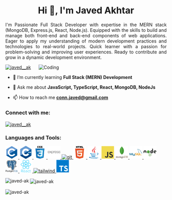 <h1 align="center">Hi 👋, I'm Javed Akhtar</h1>
<p align="justify" >I'm Passionate Full Stack Developer with expertise in the MERN stack (MongoDB, Express.js, React, Node.js). Equipped with the skills to build and manage both front-end and back-end components of web applications. Eager to apply my understanding of modern development practices and technologies to real-world projects. Quick learner with a passion for problem-solving and improving user experiences. Ready to contribute and grow in a dynamic development environment.</p>
<img align="right" alt="Coding" width="400" src="https://cdn.dribbble.com/users/1162077/screenshots/3848914/programmer.gif" />
<!-- <p align="left"> <img src="https://komarev.com/ghpvc/?username=javed-ak&label=Profile%20views&color=0e75b6&style=flat" alt="javed-ak" /> </p>
 -->
<p align="left"> <a href="https://twitter.com/javed__ak" target="blank"><img src="https://img.shields.io/twitter/follow/javed__ak?logo=twitter&style=for-the-badge" alt="javed__ak" /></a> </p>

- 🌱 I’m currently learning **Full Stack (MERN) Development**

- 💬 Ask me about **JavaScript, TypeScript, React, MongoDB, NodeJs**

- 📫 How to reach me **conn.javed@gmail.com**

<h3 align="left">Connect with me:</h3>
<p align="left">
<a href="https://twitter.com/javed__ak" target="blank"><img align="center" src="https://raw.githubusercontent.com/rahuldkjain/github-profile-readme-generator/master/src/images/icons/Social/twitter.svg" alt="javed__ak" height="30" width="40" /></a>
</p>

<h3 align="left">Languages and Tools:</h3>
<p align="left"> <a href="https://www.cprogramming.com/" target="_blank" rel="noreferrer"> <img src="https://raw.githubusercontent.com/devicons/devicon/master/icons/c/c-original.svg" alt="c" width="40" height="40"/> </a> <a href="https://www.w3schools.com/cpp/" target="_blank" rel="noreferrer"> <img src="https://raw.githubusercontent.com/devicons/devicon/master/icons/cplusplus/cplusplus-original.svg" alt="cplusplus" width="40" height="40"/> </a> <a href="https://www.w3schools.com/css/" target="_blank" rel="noreferrer"> <img src="https://raw.githubusercontent.com/devicons/devicon/master/icons/css3/css3-original-wordmark.svg" alt="css3" width="40" height="40"/> </a> <a href="https://expressjs.com" target="_blank" rel="noreferrer"> <img src="https://raw.githubusercontent.com/devicons/devicon/master/icons/express/express-original-wordmark.svg" alt="express" width="40" height="40"/> </a> <a href="https://git-scm.com/" target="_blank" rel="noreferrer"> <img src="https://www.vectorlogo.zone/logos/git-scm/git-scm-icon.svg" alt="git" width="40" height="40"/> </a> <a href="https://www.w3.org/html/" target="_blank" rel="noreferrer"> <img src="https://raw.githubusercontent.com/devicons/devicon/master/icons/html5/html5-original-wordmark.svg" alt="html5" width="40" height="40"/> </a> <a href="https://www.java.com" target="_blank" rel="noreferrer"> <img src="https://raw.githubusercontent.com/devicons/devicon/master/icons/java/java-original.svg" alt="java" width="40" height="40"/> </a> <a href="https://developer.mozilla.org/en-US/docs/Web/JavaScript" target="_blank" rel="noreferrer"> <img src="https://raw.githubusercontent.com/devicons/devicon/master/icons/javascript/javascript-original.svg" alt="javascript" width="40" height="40"/> </a> <a href="https://www.mongodb.com/" target="_blank" rel="noreferrer"> <img src="https://raw.githubusercontent.com/devicons/devicon/master/icons/mongodb/mongodb-original-wordmark.svg" alt="mongodb" width="40" height="40"/> </a> <a href="https://www.mysql.com/" target="_blank" rel="noreferrer"> <img src="https://raw.githubusercontent.com/devicons/devicon/master/icons/mysql/mysql-original-wordmark.svg" alt="mysql" width="40" height="40"/> </a> <a href="https://nodejs.org" target="_blank" rel="noreferrer"> <img src="https://raw.githubusercontent.com/devicons/devicon/master/icons/nodejs/nodejs-original-wordmark.svg" alt="nodejs" width="40" height="40"/> </a> <a href="https://www.postgresql.org" target="_blank" rel="noreferrer"> <img src="https://raw.githubusercontent.com/devicons/devicon/master/icons/postgresql/postgresql-original-wordmark.svg" alt="postgresql" width="40" height="40"/> </a> <a href="https://reactjs.org/" target="_blank" rel="noreferrer"> <img src="https://raw.githubusercontent.com/devicons/devicon/master/icons/react/react-original-wordmark.svg" alt="react" width="40" height="40"/> </a> <a href="https://tailwindcss.com/" target="_blank" rel="noreferrer"> <img src="https://www.vectorlogo.zone/logos/tailwindcss/tailwindcss-icon.svg" alt="tailwind" width="40" height="40"/> </a> <a href="https://www.typescriptlang.org/" target="_blank" rel="noreferrer"> <img src="https://raw.githubusercontent.com/devicons/devicon/master/icons/typescript/typescript-original.svg" alt="typescript" width="40" height="40"/> </a> </p>

<p><img align="left" src="https://github-readme-stats.vercel.app/api/top-langs?username=javed-ak&show_icons=true&locale=en&layout=compact" alt="javed-ak" /></p>

<p>&nbsp;<img align="center" src="https://github-readme-stats.vercel.app/api?username=javed-ak&show_icons=true&locale=en" alt="javed-ak" /></p>

<p><img align="center" src="https://github-readme-streak-stats.herokuapp.com/?user=javed-ak&" alt="javed-ak" /></p>
